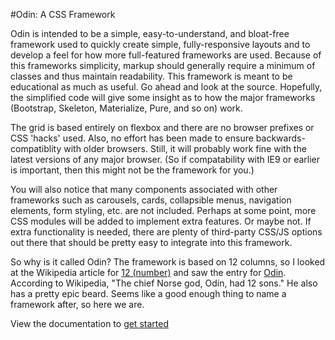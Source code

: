 #Odin: A CSS Framework

Odin is intended to be a simple, easy-to-understand, and bloat-free framework used to quickly create simple, fully-responsive layouts and to develop a feel for how more full-featured frameworks are used. Because of this frameworks simplicity, markup should generally require a minimum of classes and thus maintain readability. This framework is meant to be educational as much as useful. Go ahead and look at the source. Hopefully, the simplified code will give some insight as to how the major frameworks (Bootstrap, Skeleton, Materialize, Pure, and so on) work.

The grid is based entirely on flexbox and there are no browser prefixes or CSS 'hacks' used. Also, no effort has been made to ensure backwards-compatiblity with older browsers. Still, it will probably work fine with the latest versions of any major browser. (So if compatability with IE9 or earlier is important, then this might not be the framework for you.)

You will also notice that many components associated with other frameworks such as carousels, cards, collapsible menus, navigation elements, form styling, etc. are not included. Perhaps at some point, more CSS modules will be added to implement extra features. Or maybe not. If extra functionality is needed, there are plenty of third-party CSS/JS options out there that should be pretty easy to integrate into this framework.

So why is it called Odin? The framework is based on 12 columns, so I looked at the Wikipedia article for <a href="https://en.wikipedia.org/wiki/12_(number)">12 (number)</a> and saw the entry for <a href="https://en.wikipedia.org/wiki/Odin">Odin</a>. According to Wikipedia, "The chief Norse god, Odin, had 12 sons." He also has a pretty epic beard. Seems like a good enough thing to name a framework after, so here we are.

View the documentation to [get started](http://joncoop.github.io/odin/)
